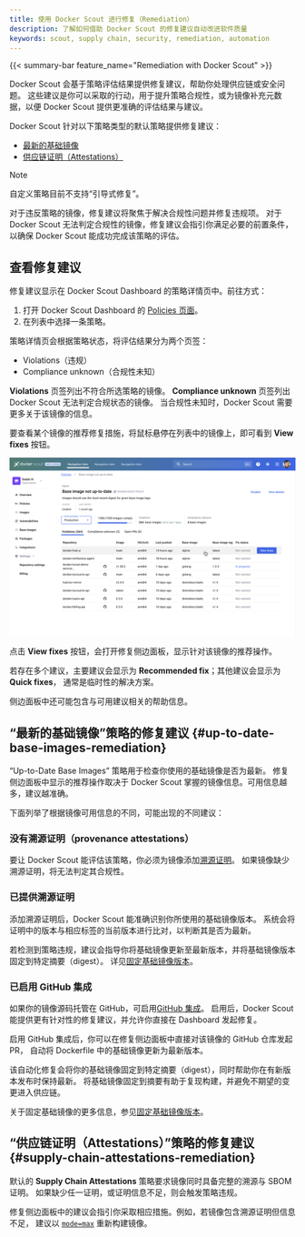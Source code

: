 ```yaml
---
title: 使用 Docker Scout 进行修复（Remediation）
description: 了解如何借助 Docker Scout 的修复建议自动改进软件质量
keywords: scout, supply chain, security, remediation, automation
---
```


{{< summary-bar feature_name="Remediation with Docker Scout" >}}

Docker Scout 会基于策略评估结果提供修复建议，帮助你处理供应链或安全问题。
这些建议是你可以采取的行动，用于提升策略合规性，或为镜像补充元数据，以便 Docker Scout
提供更准确的评估结果与建议。

Docker Scout 针对以下策略类型的默认策略提供修复建议：

- [最新的基础镜像](#up-to-date-base-images-remediation)
- [供应链证明（Attestations）](#supply-chain-attestations-remediation)

<!-- TODO(dvdksn): verify the following -->
> [!NOTE]
> 自定义策略目前不支持“引导式修复”。

对于违反策略的镜像，修复建议将聚焦于解决合规性问题并修复违规项。
对于 Docker Scout 无法判定合规性的镜像，修复建议会指引你满足必要的前置条件，
以确保 Docker Scout 能成功完成该策略的评估。

## 查看修复建议

修复建议显示在 Docker Scout Dashboard 的策略详情页中。前往方式：

1. 打开 Docker Scout Dashboard 的 [Policies 页面](https://scout.docker.com/reports/policy)。
2. 在列表中选择一条策略。

策略详情页会根据策略状态，将评估结果分为两个页签：

- Violations（违规）
- Compliance unknown（合规性未知）

**Violations** 页签列出不符合所选策略的镜像。
**Compliance unknown** 页签列出 Docker Scout 无法判定合规状态的镜像。
当合规性未知时，Docker Scout 需要更多关于该镜像的信息。

要查看某个镜像的推荐修复措施，将鼠标悬停在列表中的镜像上，即可看到 **View fixes** 按钮。

![Remediation for policy violations](../images/remediation.png)

点击 **View fixes** 按钮，会打开修复侧边面板，显示针对该镜像的推荐操作。

若存在多个建议，主要建议会显示为 **Recommended fix**；其他建议会显示为 **Quick fixes**，
通常是临时性的解决方案。

侧边面板中还可能包含与可用建议相关的帮助信息。

## “最新的基础镜像”策略的修复建议 {#up-to-date-base-images-remediation}

“Up-to-Date Base Images” 策略用于检查你使用的基础镜像是否为最新。
修复侧边面板中显示的推荐操作取决于 Docker Scout 掌握的镜像信息。可用信息越多，建议越准确。

下面列举了根据镜像可用信息的不同，可能出现的不同建议：

### 没有溯源证明（provenance attestations）

要让 Docker Scout 能评估该策略，你必须为镜像添加[溯源证明](/manuals/build/metadata/attestations/slsa-provenance.md)。
如果镜像缺少溯源证明，将无法判定其合规性。

<!--
  TODO(dvdksn): no support for the following, yet

  When provenance attestations are unavailable, Docker Scout provides generic,
  best-effort recommendations in the remediation side panel. These
  recommendations estimate your base using information from image analysis
  results. The base image version is unknown, but you can manually select the
  version you use in the remediation side panel. This lets Docker Scout evaluate
  whether the base image detected in the image analysis is up-to-date with the
  version you selected.

  https://github.com/docker/docs/pull/18961#discussion_r1447186845
-->

### 已提供溯源证明

添加溯源证明后，Docker Scout 能准确识别你所使用的基础镜像版本。
系统会将证明中的版本与相应标签的当前版本进行比对，以判断其是否为最新。

若检测到策略违规，建议会指导你将基础镜像更新至最新版本，并将基础镜像版本固定到特定摘要（digest）。
详见[固定基础镜像版本](/manuals/build/building/best-practices.md#pin-base-image-versions)。

### 已启用 GitHub 集成

如果你的镜像源码托管在 GitHub，可启用[GitHub 集成](../integrations/source-code-management/github.md)。
启用后，Docker Scout 能提供更有针对性的修复建议，并允许你直接在 Dashboard 发起修复。

启用 GitHub 集成后，你可以在修复侧边面板中直接对该镜像的 GitHub 仓库发起 PR，
自动将 Dockerfile 中的基础镜像更新为最新版本。

该自动化修复会将你的基础镜像固定到特定摘要（digest），同时帮助你在有新版本发布时保持最新。
将基础镜像固定到摘要有助于复现构建，并避免不期望的变更进入供应链。

关于固定基础镜像的更多信息，参见[固定基础镜像版本](/manuals/build/building/best-practices.md#pin-base-image-versions)。

<!--
  TODO(dvdksn): no support for the following, yet

  Enabling the GitHub integration also allows Docker Scout to visualize the
  remediation workflow in the Docker Scout Dashboard. Each step, from the pull
  request being raised to the image being deployed to an environment, is
  displayed in the remediation sidebar when inspecting the image.

  https://github.com/docker/docs/pull/18961#discussion_r1447189475
-->

## “供应链证明（Attestations）”策略的修复建议 {#supply-chain-attestations-remediation}

默认的 **Supply Chain Attestations** 策略要求镜像同时具备完整的溯源与 SBOM 证明。
如果缺少任一证明，或证明信息不足，则会触发策略违规。

修复侧边面板中的建议会指引你采取相应措施。例如，若镜像包含溯源证明但信息不足，
建议以 [`mode=max`](/manuals/build/metadata/attestations/slsa-provenance.md#max) 重新构建镜像。
